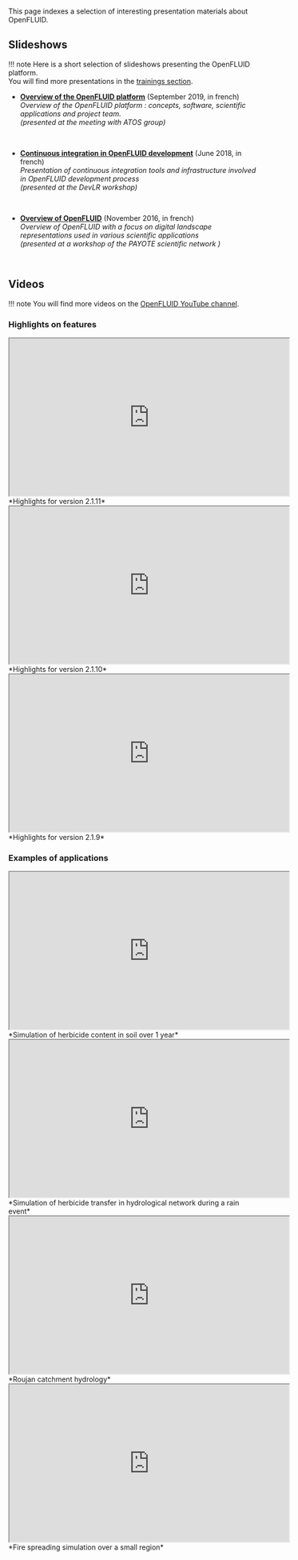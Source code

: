 <br/>

This page indexes a selection of interesting presentation materials about OpenFLUID.


## Slideshows

!!! note
    Here is a short selection of slideshows presenting the OpenFLUID platform.  
    You will find more presentations in the [trainings section](../start/trainings.md).


* **[Overview of the OpenFLUID platform](https://www.openfluid-project.org/resources/docs/slideshows/2019-09-18_ATOS/)** (September 2019, in french)  
_Overview of the OpenFLUID platform : concepts, software, scientific applications and project team._  
_(presented at the meeting with ATOS group)_  
<br/>

* **[Continuous integration in OpenFLUID development](https://www.openfluid-project.org/resources/docs/slideshows/ci-2018-06-07/)** (June 2018, in french)  
_Presentation of continuous integration tools and infrastructure involved in OpenFLUID development process_  
_(presented at the DevLR workshop)_  
<br/>


* **[Overview of OpenFLUID](https://www.openfluid-project.org/resources/docs/slideshows/OpenFLUID_PAYOTE_2016-11-03.pdf)** (November 2016, in french)  
_Overview of OpenFLUID with a focus on digital landscape representations used in various scientific applications_  
_(presented at a workshop of the PAYOTE scientific network )_  
<br/>


## Videos

!!! note
    You will find more videos on the [OpenFLUID YouTube channel](https://www.youtube.com/user/openfluidproject).


### Highlights on features

<iframe width="560" height="315" src="https://www.youtube.com/embed/4sVMEOkYWGw" class="ytvideo" allow="accelerometer; encrypted-media; gyroscope; picture-in-picture" allowfullscreen></iframe> *Highlights for version 2.1.11*  
<br/>


<iframe width="560" height="315" src="https://www.youtube.com/embed/MyxfQaTy07M" class="ytvideo" allow="accelerometer; encrypted-media; gyroscope; picture-in-picture" allowfullscreen></iframe> *Highlights for version 2.1.10*  
<br/>


<iframe width="560" height="315" src="https://www.youtube.com/embed/4xU9EaRRlds" class="ytvideo" allow="accelerometer; encrypted-media; gyroscope; picture-in-picture" allowfullscreen></iframe> *Highlights for version 2.1.9*  
<br/>


### Examples of applications

<iframe width="560" height="315" src="https://www.youtube.com/embed/2Vg8Z7SN99w" class="ytvideo" allow="accelerometer; encrypted-media; gyroscope; picture-in-picture" allowfullscreen></iframe> *Simulation of herbicide content in soil over 1 year*  

<br/>

<iframe width="560" height="315" src="https://www.youtube.com/embed/7-vGc5LRYZo" class="ytvideo" allow="accelerometer; encrypted-media; gyroscope; picture-in-picture" allowfullscreen></iframe> *Simulation of herbicide transfer in hydrological network during a rain event*  

<br/>

<iframe width="560" height="315" src="https://www.youtube.com/embed/OOJR-rztycs" class="ytvideo" allow="accelerometer; encrypted-media; gyroscope; picture-in-picture" allowfullscreen></iframe> *Roujan catchment hydrology*  

<br/>

<iframe width="560" height="315" src="https://www.youtube.com/embed/0H0gO1HJh4s" class="ytvideo" allow="accelerometer; encrypted-media; gyroscope; picture-in-picture" allowfullscreen></iframe> *Fire spreading simulation over a small region*  

<br/>

